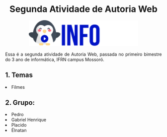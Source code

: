 <h1 align="center"> Segunda Atividade de Autoria Web</h1>
<p align="center"><img src="infoflix_logo.png" alt="Imagem não encontrada" width="70%"></p>
<font align="justify"><p>Essa é a segunda atividade de Autoria Web, passada no primeiro bimestre do 3 ano de informática, IFRN campus Mossoró.</p></font>

<h2>1. Temas</h2>
<li>Filmes</li>

<h2>2. Grupo:</h2>
<li> Pedro </li>
<li> Gabriel Henrique </li>
<li> Placido </li>
<li> Élnatan </li>
